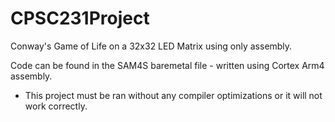 # CPSC231Project


Conway's Game of Life on a 32x32 LED Matrix using only assembly. 

Code can be found in the SAM4S baremetal file - written using Cortex Arm4 assembly.

- This project must be ran without any compiler optimizations or it will not work correctly. 
